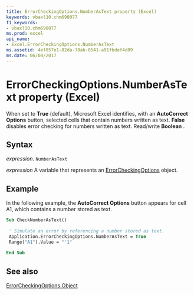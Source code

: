 ```yaml
---
title: ErrorCheckingOptions.NumberAsText property (Excel)
keywords: vbaxl10.chm698077
f1_keywords:
- vbaxl10.chm698077
ms.prod: excel
api_name:
- Excel.ErrorCheckingOptions.NumberAsText
ms.assetid: 4ef057e1-82da-78ab-0541-a91fbdef4d89
ms.date: 06/08/2017
---
```



# ErrorCheckingOptions.NumberAsText property (Excel)

When set to  **True** (default), Microsoft Excel identifies, with an **AutoCorrect Options** button, selected cells that contain numbers written as text. **False** disables error checking for numbers written as text. Read/write **Boolean** .


## Syntax

 _expression_. `NumberAsText`

 _expression_ A variable that represents an [ErrorCheckingOptions](Excel.ErrorCheckingOptions.md) object.


## Example

In the following example, the  **AutoCorrect Options** button appears for cell A1, which contains a number stored as text.


```vb
Sub CheckNumberAsText() 
 
 ' Simulate an error by referencing a number stored as text. 
 Application.ErrorCheckingOptions.NumberAsText = True 
 Range("A1").Value = "'1" 
 
End Sub
```


## See also


[ErrorCheckingOptions Object](Excel.ErrorCheckingOptions.md)

